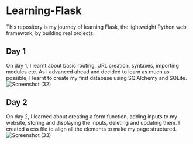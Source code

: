 # Learning-Flask
This repository is my journey of learning Flask, the lightweight Python web framework, by building real projects.

## Day 1
On day 1, I learnt about basic routing, URL creation, syntaxes, importing modules etc. As i advanced ahead and decided to learn as much as possible, I learnt to create my first database using SQlAlchemy and SQLite.
   ![Screenshot (32)](https://github.com/user-attachments/assets/4b6ac9ce-a18d-419c-9a14-4379bc791e06)

## Day 2
On day 2, I learned about creating a form function, adding inputs to my website, storing and displaying the inputs, deleting and updating them. I created a css file to align all the elements to make my page structured.
![Screenshot (33)](https://github.com/user-attachments/assets/05e83125-de9c-4ed8-9239-5446bbce183b)
